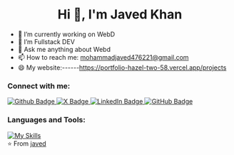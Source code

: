  <h1 align="center">Hi 👋, I'm Javed Khan</h1>

- 🔭 I’m currently working on WebD
- 🌱 I’m  Fullstack DEV
- 💬 Ask me anything about Webd 
- 📫 How to reach me: mohammadjaved476221@gmail.com
- 😄 My website:------https://portfolio-hazel-two-58.vercel.app/projects 

  
### Connect with me:
<div id="badges">
  <a href="https://github.com/javedkhan07">
    <img src="https://img.shields.io/badge/Github-white?style=for-the-badge&logo=Github&logoColor=black" alt="Github Badge"/>
  </a>
 <a href="https://x.com/javed_kh4n" target="_blank">
    <img src="https://img.shields.io/badge/X-000000?style=for-the-badge&logo=x&logoColor=white" alt="X Badge"/>
  </a>
<a href="https://www.linkedin.com/in/javed-khan07" target="_blank">
    <img src="https://img.shields.io/badge/LinkedIn-0A66C2?style=for-the-badge&logo=linkedin&logoColor=white" alt="LinkedIn Badge"/>
  </a>
  <a href="https://github.com/javedkhan07" target="_blank">
    <img src="https://img.shields.io/badge/GitHub-181717?style=for-the-badge&logo=github&logoColor=white" alt="GitHub Badge"/>
  </a>
</div>

### Languages and Tools:

[![My Skills](https://skillicons.dev/icons?i=html,css,js,react,tailwind,nextjs,nodejs,npm,clerk,shadcn,figma,vscode,git,docker,jenkins,aws&perline=4)](https://skillicons.dev)
<br>
⭐️ From [javed](https://github.com/javedkhan07)
